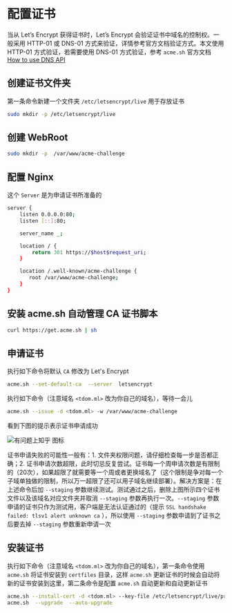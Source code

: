 # 配置证书

当从 Let’s Encrypt 获得证书时，Let’s Encrypt 会验证证书中域名的控制权。一般采用 HTTP-01 或 DNS-01 方式来验证，详情参考官方文档验证方式。本文使用 HTTP-01 方式验证，若需要使用 DNS-01 方式验证，参考 `acme.sh` 官方文档 [How to use DNS API](https://github.com/acmesh-official/acme.sh/wiki/dnsapi)

## 创建证书文件夹

第一条命令新建一个文件夹 `/etc/letsencrypt/live` 用于存放证书

```bash
sudo mkdir -p /etc/letsencrypt/live
```

## 创建 WebRoot

```bash
sudo mkdir -p  /var/www/acme-challenge
```

## 配置 Nginx

这个 `Server` 是为申请证书所准备的

```bash
server {
    listen 0.0.0.0:80;
    listen [::]:80;

    server_name _;

    location / {
        return 301 https://$host$request_uri;
    }

    location /.well-known/acme-challenge {
       root /var/www/acme-challenge;
    }
}
```

## 安装 acme.sh 自动管理 CA 证书脚本

```bash
curl https://get.acme.sh | sh
```

## 申请证书

执行如下命令将默认 `CA` 修改为 Let's Encrypt

```bash
acme.sh --set-default-ca  --server  letsencrypt
```

执行如下命令（注意域名 `<tdom.ml>` 改为你自己的域名），等待一会儿

```bash
acme.sh --issue -d <tdom.ml> -w /var/www/acme-challenge
```

看到下图的提示表示证书申请成功

![有问题上知乎 图标](/dev-memo/tls-certificate/success.jpg)

证书申请失败的可能性一般有：1. 文件夹权限问题，请仔细检查每一步是否都正确；2. 证书申请次数超限，此时切忌反复尝试。证书每一个周申请次数是有限制的（20次），如果超限了就需要等一个周或者更换域名了（这个限制是争对每一个子域单独做的限制，所以万一超限了还可以用子域名继续部署）。解决方案是：在上述命令后加 `--staging` 参数继续测试。测试通过之后，删除上图所示四个证书文件以及该域名对应文件夹并取消 `--staging` 参数再执行一次。`--staging` 参数申请的证书只作为测试用，客户端是无法认证通过的（提示 `SSL handshake failed: tlsv1 alert unknown ca` ），所以使用 `--staging` 参数申请到了证书之后要去掉 `--staging` 参数重新申请一次

## 安装证书

执行如下命令（注意域名 `<tdom.ml>` 改为你自己的域名），第一条命令使用 `acme.sh` 将证书安装到 `certfiles` 目录，这样 `acme.sh` 更新证书的时候会自动将新的证书安装到这里，第二条命令是配置 `acme.sh` 自动更新和自动更新证书

```bash
acme.sh --install-cert -d <tdom.ml> --key-file /etc/letsencrypt/live/private.key --fullchain-file /etc/letsencrypt/live/certificate.crt
acme.sh  --upgrade  --auto-upgrade
```

